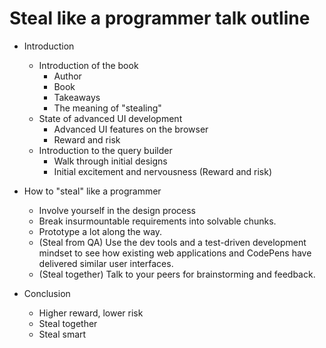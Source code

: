 # Steal like a programmer talk outline

- Introduction
  - Introduction of the book
    - Author
    - Book
    - Takeaways
    - The meaning of "stealing"
  - State of advanced UI development
    - Advanced UI features on the browser
    - Reward and risk
  - Introduction to the query builder
    - Walk through initial designs
    - Initial excitement and nervousness (Reward and risk)

- How to "steal" like a programmer
  - Involve yourself in the design process
  - Break insurmountable requirements into solvable chunks.
  - Prototype a lot along the way.
  - (Steal from QA) Use the dev tools and a test-driven development mindset to see how existing web applications and CodePens have delivered similar user interfaces.
  - (Steal together) Talk to your peers for brainstorming and feedback.

- Conclusion
  - Higher reward, lower risk
  - Steal together
  - Steal smart

  